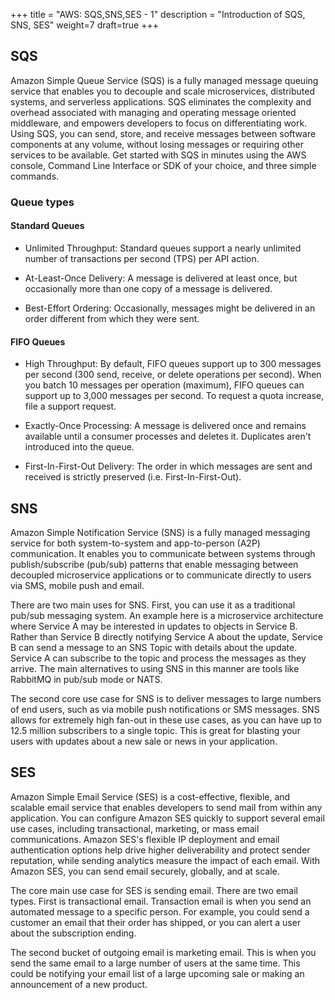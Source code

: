 +++
title = "AWS: SQS,SNS,SES - 1"
description = "Introduction of SQS, SNS, SES"
weight=7
draft=true
+++

## SQS


Amazon Simple Queue Service (SQS) is a fully managed message queuing service that enables you to decouple and scale microservices, distributed systems, and serverless applications. SQS eliminates the complexity and overhead associated with managing and operating message oriented middleware, and empowers developers to focus on differentiating work. Using SQS, you can send, store, and receive messages between software components at any volume, without losing messages or requiring other services to be available. Get started with SQS in minutes using the AWS console, Command Line Interface or SDK of your choice, and three simple commands.

### Queue types


#### Standard Queues

* Unlimited Throughput: Standard queues support a nearly unlimited number of transactions per second (TPS) per API action.

* At-Least-Once Delivery: A message is delivered at least once, but occasionally more than one copy of a message is delivered.

* Best-Effort Ordering: Occasionally, messages might be delivered in an order different from which they were sent.

#### FIFO Queues

* High Throughput: By default, FIFO queues support up to 300 messages per second (300 send, receive, or delete operations per second). When you batch 10 messages per operation (maximum), FIFO queues can support up to 3,000 messages per second. To request a quota increase, file a support request.

* Exactly-Once Processing: A message is delivered once and remains available until a consumer processes and deletes it. Duplicates aren't introduced into the queue.

* First-In-First-Out Delivery: The order in which messages are sent and received is strictly preserved (i.e. First-In-First-Out).


## SNS

Amazon Simple Notification Service (SNS) is a fully managed messaging service for both system-to-system and app-to-person (A2P) communication. It enables you to communicate between systems through publish/subscribe (pub/sub) patterns that enable messaging between decoupled microservice applications or to communicate directly to users via SMS, mobile push and email.

There are two main uses for SNS. First, you can use it as a traditional pub/sub messaging system. An example here is a microservice architecture where Service A may be interested in updates to objects in Service B. Rather than Service B directly notifying Service A about the update, Service B can send a message to an SNS Topic with details about the update. Service A can subscribe to the topic and process the messages as they arrive. The main alternatives to using SNS in this manner are tools like RabbitMQ in pub/sub mode or NATS.

The second core use case for SNS is to deliver messages to large numbers of end users, such as via mobile push notifications or SMS messages. SNS allows for extremely high fan-out in these use cases, as you can have up to 12.5 million subscribers to a single topic. This is great for blasting your users with updates about a new sale or news in your application.

## SES

Amazon Simple Email Service (SES) is a cost-effective, flexible, and scalable email service that enables developers to send mail from within any application. You can configure Amazon SES quickly to support several email use cases, including transactional, marketing, or mass email communications. Amazon SES's flexible IP deployment and email authentication options help drive higher deliverability and protect sender reputation, while sending analytics measure the impact of each email. With Amazon SES, you can send email securely, globally, and at scale.


The core main use case for SES is sending email. There are two email types. First is transactional email. Transaction email is when you send an automated message to a specific person. For example, you could send a customer an email that their order has shipped, or you can alert a user about the subscription  ending.

The second bucket of outgoing email is marketing email. This is when you send the same email to a large number of users at the same time. This could be notifying your email list of a large upcoming sale or making an announcement of a new product.